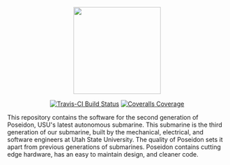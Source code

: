 <p align="center">
  <a href="http://usub.cs.usu.edu/">
    <img src="http://usub.cs.usu.edu/Images/Logo_Large.png"
          height="200"></a>
</p>

<p align="center">
  <a href="https://travis-ci.org/USU-Robosub/submarine">
    <img src="https://travis-ci.org/USU-Robosub/submarine.svg?branch=develop"
      alt="Travis-CI Build Status"></a>
  <a href="https://coveralls.io/github/USU-Robosub/submarine?branch=develop">
    <img src="https://coveralls.io/repos/github/USU-Robosub/submarine/badge.svg?branch=develop"
      alt="Coveralls Coverage"></a>
</p>

This repository contains the software for the second generation of Poseidon, USU's latest autonomous submarine.
This submarine is the third generation of our submarine, built by the mechanical, electrical, and software engineers at Utah State University.
The quality of Poseidon sets it apart from previous generations of submarines. Poseidon contains cutting edge hardware, has an easy to maintain design, and cleaner code.
